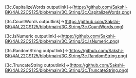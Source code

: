[3c.CapitalizeWords outputlink]->(https://github.com/Sakshi-BK/4AL22CS125/blob/main/3C.String/3c.CapitalizeWords.png)

[3c.CountWords outputlink]->(https://github.com/Sakshi-BK/4AL22CS125/blob/main/3C.String/3c.CountWords.png)

[3c.IsNumeric outputlink]->(https://github.com/Sakshi-BK/4AL22CS125/blob/main/3C.String/3c.IsNumeric.png)

[3c.RandomString outputlink]->(https://github.com/Sakshi-BK/4AL22CS125/blob/main/3C.String/3c.RandomString.png)

[3c.TruncateString outputlink]->(https://github.com/Sakshi-BK/4AL22CS125/blob/main/3C.String/3c.TruncateString.png)
